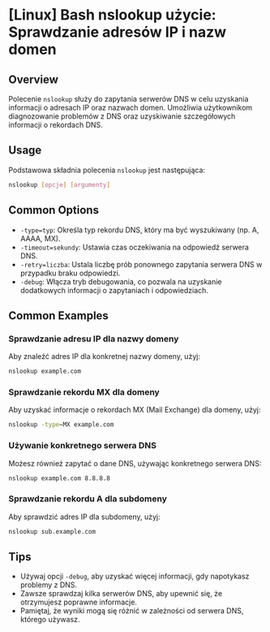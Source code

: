 # [Linux] Bash nslookup użycie: Sprawdzanie adresów IP i nazw domen

## Overview
Polecenie `nslookup` służy do zapytania serwerów DNS w celu uzyskania informacji o adresach IP oraz nazwach domen. Umożliwia użytkownikom diagnozowanie problemów z DNS oraz uzyskiwanie szczegółowych informacji o rekordach DNS.

## Usage
Podstawowa składnia polecenia `nslookup` jest następująca:

```bash
nslookup [opcje] [argumenty]
```

## Common Options
- `-type=typ`: Określa typ rekordu DNS, który ma być wyszukiwany (np. A, AAAA, MX).
- `-timeout=sekundy`: Ustawia czas oczekiwania na odpowiedź serwera DNS.
- `-retry=liczba`: Ustala liczbę prób ponownego zapytania serwera DNS w przypadku braku odpowiedzi.
- `-debug`: Włącza tryb debugowania, co pozwala na uzyskanie dodatkowych informacji o zapytaniach i odpowiedziach.

## Common Examples

### Sprawdzanie adresu IP dla nazwy domeny
Aby znaleźć adres IP dla konkretnej nazwy domeny, użyj:

```bash
nslookup example.com
```

### Sprawdzanie rekordu MX dla domeny
Aby uzyskać informacje o rekordach MX (Mail Exchange) dla domeny, użyj:

```bash
nslookup -type=MX example.com
```

### Używanie konkretnego serwera DNS
Możesz również zapytać o dane DNS, używając konkretnego serwera DNS:

```bash
nslookup example.com 8.8.8.8
```

### Sprawdzanie rekordu A dla subdomeny
Aby sprawdzić adres IP dla subdomeny, użyj:

```bash
nslookup sub.example.com
```

## Tips
- Używaj opcji `-debug`, aby uzyskać więcej informacji, gdy napotykasz problemy z DNS.
- Zawsze sprawdzaj kilka serwerów DNS, aby upewnić się, że otrzymujesz poprawne informacje.
- Pamiętaj, że wyniki mogą się różnić w zależności od serwera DNS, którego używasz.